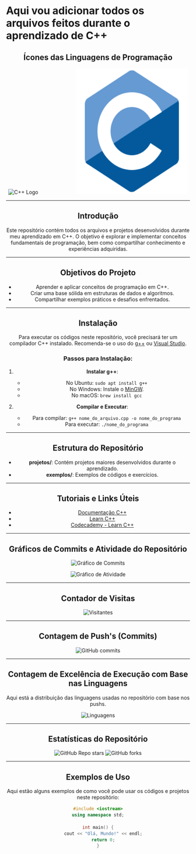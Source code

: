# Aqui vou adicionar todos os arquivos feitos durante o aprendizado de C++

<div align="center">

## Ícones das Linguagens de Programação

<div>
  <img src="https://raw.githubusercontent.com/isocpp/logos/master/cpp_logo.png" alt="C++ Logo" width="306" height="344" style="margin-right: 50px;" />
  <img src="https://raw.githubusercontent.com/devicons/devicon/ca28c779441053191ff11710fe24a9e6c23690d6/icons/c/c-original.svg" width="306" height="344" style="margin-left: 50px;" />
</div>

---

## Introdução

Este repositório contém todos os arquivos e projetos desenvolvidos durante meu aprendizado em C++. O objetivo é explorar e implementar conceitos fundamentais de programação, bem como compartilhar conhecimento e experiências adquiridas.

---

## Objetivos do Projeto

- Aprender e aplicar conceitos de programação em C++.
- Criar uma base sólida em estruturas de dados e algoritmos.
- Compartilhar exemplos práticos e desafios enfrentados.

---

## Instalação

Para executar os códigos neste repositório, você precisará ter um compilador C++ instalado. Recomenda-se o uso do [g++](https://gcc.gnu.org/) ou [Visual Studio](https://visualstudio.microsoft.com/).

### Passos para Instalação:

1. **Instalar g++**:
   - No Ubuntu: `sudo apt install g++`
   - No Windows: Instale o [MinGW](http://www.mingw.org/).
   - No macOS: `brew install gcc`

2. **Compilar e Executar**:
   - Para compilar: `g++ nome_do_arquivo.cpp -o nome_do_programa`
   - Para executar: `./nome_do_programa`

---

## Estrutura do Repositório


- **projetos/**: Contém projetos maiores desenvolvidos durante o aprendizado.
- **exemplos/**: Exemplos de códigos e exercícios.

---

## Tutoriais e Links Úteis

- [Documentação C++](https://en.cppreference.com/w/)
- [Learn C++](https://www.learncpp.com/)
- [Codecademy - Learn C++](https://www.codecademy.com/learn/learn-c-plus-plus)

---

## Gráficos de Commits e Atividade do Repositório

![Gráfico de Commits](https://ghchart.rshinyapps.io/Giovani-Simple-Dev/C-Knowledge) <!-- Gráfico gerado pelo ghchart -->

![Gráfico de Atividade](https://img.shields.io/github/commit-activity/m/Giovani-Simple-Dev/C-Knowledge) <!-- Gráfico de atividade de commits -->

---

## Contador de Visitas

![Visitantes](https://visitor-badge.laobi.icu/badge?page_id=Giovani-Simple-Dev.C-Knowledge)

---

## Contagem de Push's (Commits)

![GitHub commits](https://badgen.net/github/commits/Giovani-Simple-Dev/C-Knowledge)

---

## Contagem de Excelência de Execução com Base nas Linguagens

Aqui está a distribuição das linguagens usadas no repositório com base nos pushs.

![Linguagens](https://img.shields.io/github/languages/top/Giovani-Simple-Dev/C-Knowledge)

---

## Estatísticas do Repositório

![GitHub Repo stars](https://img.shields.io/github/stars/Giovani-Simple-Dev/C-Knowledge?style=social)
![GitHub forks](https://img.shields.io/github/forks/Giovani-Simple-Dev/C-Knowledge?style=social)

---

## Exemplos de Uso

Aqui estão alguns exemplos de como você pode usar os códigos e projetos neste repositório:

```cpp
#include <iostream>
using namespace std;

int main() {
    cout << "Olá, Mundo!" << endl;
    return 0;
}
